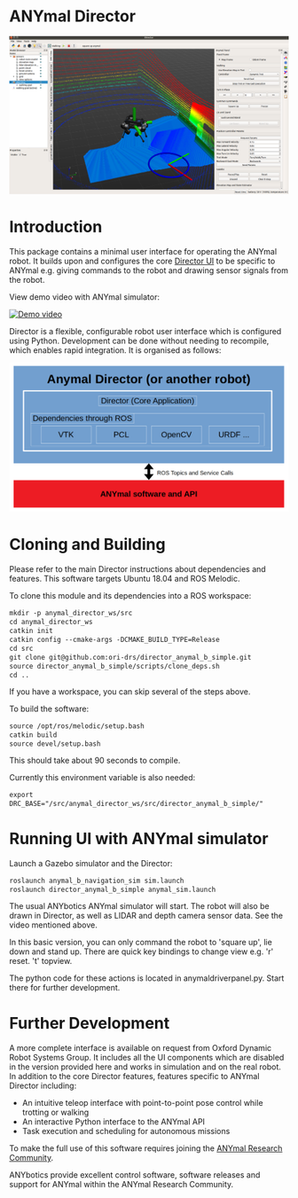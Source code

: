 # ANYmal Director

![director](director_pic.png)

# Introduction

This package contains a minimal user interface for operating the ANYmal robot. It builds upon and configures the core [Director UI](https://github.com/ori-drs/director) to be specific to ANYmal e.g. giving commands to the robot and drawing sensor signals from the robot.

View demo video with ANYmal simulator:

[![Demo video](https://img.youtube.com/vi/ZX53VhNcAuA/0.jpg)](https://www.youtube.com/watch?v=ZX53VhNcAuA)

Director is a flexible, configurable robot user interface which is configured using Python. Development can be done without needing to recompile, which enables rapid integration. It is organised as follows:

![director](director_overview.png)

# Cloning and Building

Please refer to the main Director instructions about dependencies and features. This software targets Ubuntu 18.04 and ROS Melodic.

To clone this module and its dependencies into a ROS workspace:

	mkdir -p anymal_director_ws/src
	cd anymal_director_ws
	catkin init
	catkin config --cmake-args -DCMAKE_BUILD_TYPE=Release
	cd src
	git clone git@github.com:ori-drs/director_anymal_b_simple.git
	source director_anymal_b_simple/scripts/clone_deps.sh
	cd ..

If you have a workspace, you can skip several of the steps above.

To build the software:

    source /opt/ros/melodic/setup.bash
	catkin build
	source devel/setup.bash

This should take about 90 seconds to compile.

Currently this environment variable is also needed:

	export DRC_BASE="/src/anymal_director_ws/src/director_anymal_b_simple/"

# Running UI with ANYmal simulator

Launch a Gazebo simulator and the Director:

    roslaunch anymal_b_navigation_sim sim.launch
    roslaunch director_anymal_b_simple anymal_sim.launch

The usual ANYbotics ANYmal simulator will start. The robot will also be drawn in Director, as well as LIDAR and depth camera sensor data. See the video mentioned above.

In this basic version, you can only command the robot to 'square up', lie down and stand up.
There are quick key bindings to change view e.g. 'r' reset. 't' topview.

The python code for these actions is located in anymaldriverpanel.py. Start there for further development.

# Further Development

A more complete interface is available on request from Oxford Dynamic Robot Systems Group. It includes all the UI components which are disabled
in the version provided here and works in simulation and on the real robot. In addition to the core Director features, features specific to ANYmal Director including:

* An intuitive teleop interface with point-to-point pose control while trotting or walking
* An interactive Python interface to the ANYmal API
* Task execution and scheduling for autonomous missions

To make the full use of this software requires joining the [ANYmal Research Community](https://www.anymal-research.org/).

ANYbotics provide excellent control software, software releases and support for ANYmal within the ANYmal Research Community.
